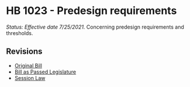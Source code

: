 # HB 1023 - Predesign requirements
*Status: Effective date 7/25/2021.*
Concerning predesign requirements and thresholds.

## Revisions
* [Original Bill](1/)
* [Bill as Passed Legislature](1/)
* [Session Law](1/)